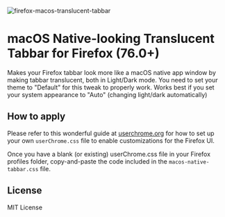 ![firefox-macos-translucent-tabbar](https://user-images.githubusercontent.com/2870726/81133786-a505c180-8f8d-11ea-91f2-18e5aaf3e03f.png)

# macOS Native-looking Translucent Tabbar for Firefox (76.0+)

Makes your Firefox tabbar look more like a macOS native app window by making tabbar translucent, both in Light/Dark mode.
You need to set your theme to "Default" for this tweak to properly work. Works best if you set your system appearance to "Auto" (changing light/dark automatically)

## How to apply

Please refer to this wonderful guide at [userchrome.org](https://www.userchrome.org/how-create-userchrome-css.html) for how to set up your own `userChrome.css` file to enable customizations for the Firefox UI.

Once you have a blank (or existing) userChrome.css file in your Firefox profiles folder, copy-and-paste the code included in the `macos-native-tabbar.css` file. 

## License
MIT License
